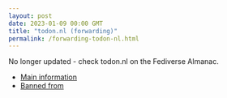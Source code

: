 ```yaml
---
layout: post
date: 2023-01-09 00:00 GMT
title: "todon.nl (forwarding)"
permalink: /forwarding-todon-nl.html
---
```


No longer updated - check todon.nl on the Fediverse Almanac.

* [Main information](https://www.fediversealmanac.com/api/v1/instances/todon.nl)
* [Banned from](https://www.fediversealmanac.com/api/v1/instances/todon.nl/banned_from)


